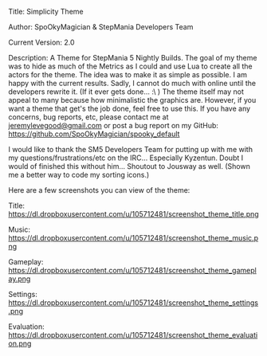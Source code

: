 Title: Simplicity Theme

Author: SpoOkyMagician & StepMania Developers Team

Current Version: 2.0


Description: A Theme for StepMania 5 Nightly Builds. The goal of my theme was to hide as much of the Metrics as I could and use Lua to create all the actors for the theme. The idea was to make it as simple as possible.
I am happy with the current results. Sadly, I cannot do much with online until the developers rewrite it. (If it ever gets done... :\ ) The theme itself may not appeal to many because how minimalistic the graphics are.
However, if you want a theme that get's the job done, feel free to use this. If you have any concerns, bug reports, etc, please contact me at jeremylevegood@gmail.com or post a bug report on my GitHub:
https://github.com/SpoOkyMagician/spooky_default


I would like to thank the SM5 Developers Team for putting up with me with my questions/frustrations/etc on the IRC... Especially Kyzentun. Doubt I would of finished this without him... Shoutout to Jousway as well.
(Shown me a better way to code my sorting icons.)


Here are a few screenshots you can view of the theme:


Title: https://dl.dropboxusercontent.com/u/105712481/screenshot_theme_title.png

Music: https://dl.dropboxusercontent.com/u/105712481/screenshot_theme_music.png

Gameplay: https://dl.dropboxusercontent.com/u/105712481/screenshot_theme_gameplay.png

Settings: https://dl.dropboxusercontent.com/u/105712481/screenshot_theme_settings.png

Evaluation: https://dl.dropboxusercontent.com/u/105712481/screenshot_theme_evaluation.png

